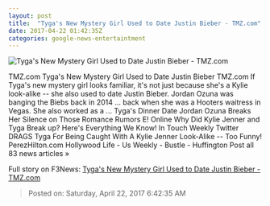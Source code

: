 ```yaml
---
layout: post
title:  "Tyga's New Mystery Girl Used to Date Justin Bieber - TMZ.com"
date: 2017-04-22 01:42:35Z
categories: google-news-entertaintment
---
```


![Tyga's New Mystery Girl Used to Date Justin Bieber - TMZ.com](http://ll-media.tmz.com/2017/04/21/0421-tyga-new-girl-fame-flynet-primary-1200x630.jpg)

TMZ.com Tyga's New Mystery Girl Used to Date Justin Bieber TMZ.com If Tyga's new mystery girl looks familiar, it's not just because she's a Kylie look-alike -- she also used to date Justin Bieber. Jordan Ozuna was banging the Biebs back in 2014 ... back when she was a Hooters waitress in Vegas. She also worked as a ... Tyga's Dinner Date Jordan Ozuna Breaks Her Silence on Those Romance Rumors E! Online Why Did Kylie Jenner and Tyga Break up? Here's Everything We Know! In Touch Weekly Twitter DRAGS Tyga For Being Caught With A Kylie Jenner Look-Alike -- Too Funny! PerezHilton.com Hollywood Life - Us Weekly - Bustle - Huffington Post all 83 news articles »


Full story on F3News: [Tyga's New Mystery Girl Used to Date Justin Bieber - TMZ.com](http://www.f3nws.com/n/chnDkF)

> Posted on: Saturday, April 22, 2017 6:42:35 AM
